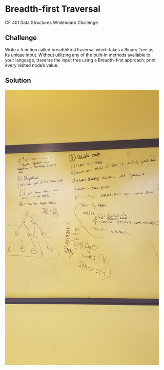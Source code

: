 # Breadth-first Traversal
CF 401 Data Structures Whiteboard Challenge

## Challenge
Write a function called breadthFirstTraversal which takes a Binary Tree as its unique input. Without utilizing any of the built-in methods available to your language, traverse the input tree using a Breadth-first approach; print every visited node’s value.

## Solution
![whiteboard](../../assets/breadth-first-traversal.jpg)
